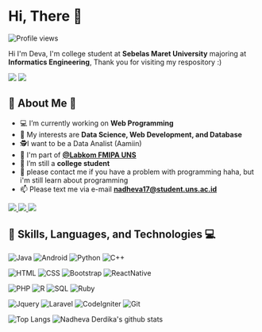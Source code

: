 # Hi, There 👋

![Profile views](https://gpvc.arturio.dev/nadheva) 

Hi I'm Deva, I'm college student at **Sebelas Maret University** majoring at **Informatics Engineering**, Thank you for visiting my respository :)

<p>
  <a><img src="https://img.shields.io/badge/windows-black?logo=windows&logoColor=blue&style=for-the-badge" /></a>
  <a><img src="https://img.shields.io/badge/android-%23FF5722.svg?logo=android&logoColor=green&style=for-the-badge" /></a>
</p>

## 📝 About Me 💬 
- 💻 I’m currently working on **Web Programming**
- 🤔 My interests are **Data Science, Web Development, and Database**
- 🕵️‍I want to be a Data Analist (Aamiin)
- 👯 I'm part of [**@Labkom FMIPA UNS**](https://github.com/labkom-mipa-uns)
- 💼 I’m still a **college student**
- 💬 please contact me if you have a problem with programming haha, but i'm still learn about programming 
- 📫 Please text me via e-mail **nadheva17@student.uns.ac.id**
<p>
  <a href="https://wa.me/6285735691018?text=Assalamualaikum">
    <img src="https://img.shields.io/badge/WHATSAPP-%2325D366.svg?&style=for-the-badge&logo=whatsapp&logoColor=black" />    
  </a>
  <a href="https://instagram.com/thelifeofdeva">
    <img src="https://img.shields.io/badge/instagram-%23E4405F.svg?&style=for-the-badge&logo=instagram&logoColor=black" />        
  </a>
  <a href="mailto:nadheva17@student.uns.ac.id">
    <img src="https://img.shields.io/badge/gmail-D14836?&style=for-the-badge&logo=gmail&logoColor=black" />
  </a>
</p>

## 🚀 Skills, Languages, and Technologies 💻 
![Java](https://img.shields.io/badge/java-%23ED8B00.svg?&style=for-the-badge&logo=java&logoColor=white) ![Android](https://img.shields.io/badge/Android-3DDC84?logo=android&logoColor=white&style=for-the-badge) ![Python](https://img.shields.io/badge/python%20-%2314354C.svg?&style=for-the-badge&logo=python&logoColor=white) ![C++](https://img.shields.io/badge/C%2B%2B-00599C?style=for-the-badge&logo=c%2B%2B&logoColor=white)

![HTML](https://img.shields.io/badge/html5%20-%23E34F26.svg?&style=for-the-badge&logo=html5&logoColor=white) ![CSS](https://img.shields.io/badge/css3%20-%231572B6.svg?&style=for-the-badge&logo=css3&logoColor=white) ![Bootstrap](https://img.shields.io/badge/bootstrap%20-%23563D7C.svg?&style=for-the-badge&logo=bootstrap&logoColor=white) ![ReactNative](https://img.shields.io/badge/React_Native-20232A?style=for-the-badge&logo=react&logoColor=61DAFB)

![PHP](https://img.shields.io/badge/php-%23777BB4.svg?&style=for-the-badge&logo=php&logoColor=white) ![R](https://img.shields.io/badge/r%20-%23323330.svg?&style=for-the-badge&logo=r&logoColor=%23F7DF1E) ![SQL](https://img.shields.io/badge/MySQL-00000F?style=for-the-badge&logo=mysql&logoColor=white) ![Ruby](https://img.shields.io/badge/ruby%20-%2320232a.svg?&style=for-the-badge&logo=ruby&logoColor=yellow)

![Jquery](https://img.shields.io/badge/jQuery-0769AD?style=for-the-badge&logo=jquery&logoColor=white) ![Laravel](	https://img.shields.io/badge/Laravel-FF2D20?style=for-the-badge&logo=laravel&logoColor=white) ![CodeIgniter](https://img.shields.io/badge/Codeigniter-EF4223?style=for-the-badge&logo=codeigniter&logoColor=white) ![Git](https://img.shields.io/badge/Git-F05032?style=for-the-badge&logo=git&logoColor=white)

![Top Langs](https://github-readme-stats.vercel.app/api/top-langs/?username=nadheva&layout=compact&theme=bluesky)
![Nadheva Derdika's github stats](https://github-readme-stats.vercel.app/api?username=nadheva&show_icons=true&theme=bluesea)


